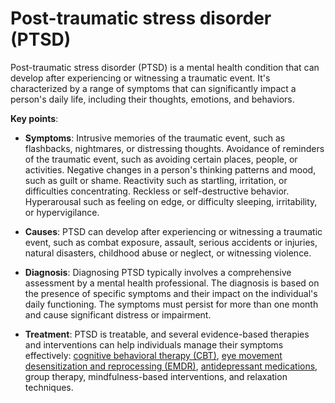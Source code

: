 <!--
source: gpt-3 + jph editing
abbr: PTSD
tags: diagnoses
-->

# Post-traumatic stress disorder (PTSD)

Post-traumatic stress disorder (PTSD) is a mental health condition that can develop after experiencing or witnessing a traumatic event. It's characterized by a range of symptoms that can significantly impact a person's daily life, including their thoughts, emotions, and behaviors.

**Key points**:

* **Symptoms**: Intrusive memories of the traumatic event, such as flashbacks, nightmares, or distressing thoughts. Avoidance of reminders of the traumatic event, such as avoiding certain places, people, or activities. Negative changes in a person's thinking patterns and mood, such as  guilt or shame. Reactivity such as startling, irritation, or difficulties concentrating. Reckless or self-destructive behavior. Hyperarousal such as feeling on edge, or difficulty sleeping, irritability, or hypervigilance.

* **Causes**: PTSD can develop after experiencing or witnessing a traumatic event, such as combat exposure, assault, serious accidents or injuries, natural disasters, childhood abuse or neglect, or witnessing violence.

* **Diagnosis**: Diagnosing PTSD typically involves a comprehensive assessment by a mental health professional. The diagnosis is based on the presence of specific symptoms and their impact on the individual's daily functioning. The symptoms must persist for more than one month and cause significant distress or impairment.

* **Treatment**: PTSD is treatable, and several evidence-based therapies and interventions can help individuals manage their symptoms effectively: [cognitive behavioral therapy (CBT)](../cognitive-behavioral-therapy/), [eye movement desensitization and reprocessing (EMDR)](../eye-movement-desensitization-and-reprocessing/), [antidepressant medications](../antidepressant-medications/), group therapy, mindfulness-based interventions, and relaxation techniques.
